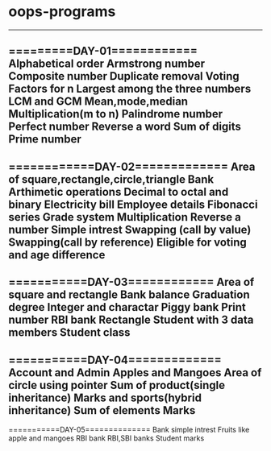 # oops-programs
----------------------------------------------------------------------------------------------------------------
=========DAY-01============
Alphabetical order
Armstrong number
Composite number
Duplicate removal
Voting
Factors for n
Largest among the three numbers
LCM and GCM
Mean,mode,median
Multiplication(m to n)
Palindrome number
Perfect number
Reverse a word
Sum of digits
Prime number
----------------------------------------------------------------------------------------------------------------
============DAY-02=============
Area of square,rectangle,circle,triangle
Bank
Arthimetic operations
Decimal to octal and binary
Electricity bill
Employee details
Fibonacci series
Grade system
Multiplication
Reverse a number
Simple intrest
Swapping (call by value)
Swapping(call by reference)
Eligible for voting and age difference
------------------------------------------------------------------------------------------------------------------
===========DAY-03============
Area of square and rectangle
Bank balance
Graduation degree
Integer and charactar
Piggy bank
Print number
RBI bank
Rectangle
Student with 3 data members
Student class
-------------------------------------------------------------------------------------------------------------------
===========DAY-04=============
Account and Admin
Apples and Mangoes
Area of circle using pointer
Sum of product(single inheritance)
Marks and sports(hybrid inheritance)
Sum of elements
Marks
--------------------------------------------------------------------------------------------------------------------
===========DAY-05==============
Bank simple intrest
Fruits like apple and mangoes
RBI bank
RBI,SBI banks
Student marks
